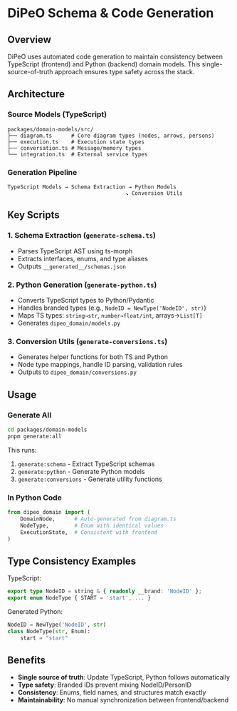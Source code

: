 # DiPeO Schema & Code Generation

## Overview
DiPeO uses automated code generation to maintain consistency between TypeScript (frontend) and Python (backend) domain models. This single-source-of-truth approach ensures type safety across the stack.

## Architecture

### Source Models (TypeScript)
```
packages/domain-models/src/
├── diagram.ts      # Core diagram types (nodes, arrows, persons)
├── execution.ts    # Execution state types
├── conversation.ts # Message/memory types
└── integration.ts  # External service types
```

### Generation Pipeline
```
TypeScript Models → Schema Extraction → Python Models
                                     ↘ Conversion Utils
```

## Key Scripts

### 1. Schema Extraction (`generate-schema.ts`)
- Parses TypeScript AST using ts-morph
- Extracts interfaces, enums, and type aliases
- Outputs `__generated__/schemas.json`

### 2. Python Generation (`generate-python.ts`)
- Converts TypeScript types to Python/Pydantic
- Handles branded types (e.g., `NodeID = NewType('NodeID', str)`)
- Maps TS types: `string→str`, `number→float/int`, arrays→`List[T]`
- Generates `dipeo_domain/models.py`

### 3. Conversion Utils (`generate-conversions.ts`)
- Generates helper functions for both TS and Python
- Node type mappings, handle ID parsing, validation rules
- Outputs to `dipeo_domain/conversions.py`

## Usage

### Generate All
```bash
cd packages/domain-models
pnpm generate:all
```

This runs:
1. `generate:schema` - Extract TypeScript schemas
2. `generate:python` - Generate Python models
3. `generate:conversions` - Generate utility functions

### In Python Code
```python
from dipeo_domain import (
    DomainNode,      # Auto-generated from diagram.ts
    NodeType,        # Enum with identical values
    ExecutionState,  # Consistent with frontend
)
```

## Type Consistency Examples

TypeScript:
```typescript
export type NodeID = string & { readonly __brand: 'NodeID' };
export enum NodeType { START = 'start', ... }
```

Generated Python:
```python
NodeID = NewType('NodeID', str)
class NodeType(str, Enum):
    start = "start"
```

## Benefits
- **Single source of truth**: Update TypeScript, Python follows automatically
- **Type safety**: Branded IDs prevent mixing NodeID/PersonID
- **Consistency**: Enums, field names, and structures match exactly
- **Maintainability**: No manual synchronization between frontend/backend